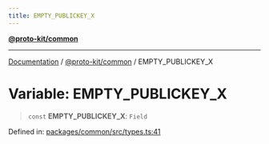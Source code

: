 ```yaml
---
title: EMPTY_PUBLICKEY_X
---
```


[**@proto-kit/common**](../README.md)

***

[Documentation](../../../README.md) / [@proto-kit/common](../README.md) / EMPTY\_PUBLICKEY\_X

# Variable: EMPTY\_PUBLICKEY\_X

> `const` **EMPTY\_PUBLICKEY\_X**: `Field`

Defined in: [packages/common/src/types.ts:41](https://github.com/proto-kit/framework/blob/b953c754e500c62f01fbbd6d09adfb2f5577269d/packages/common/src/types.ts#L41)
